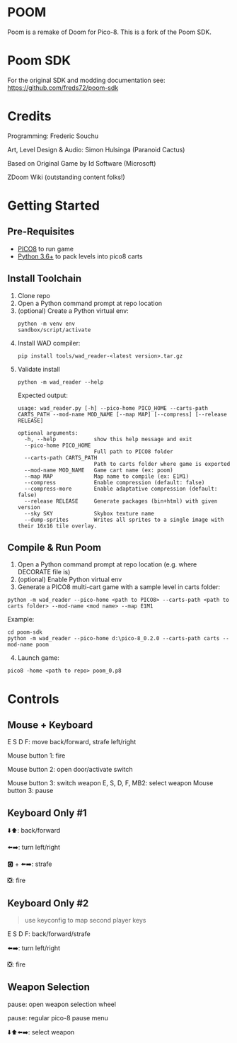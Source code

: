 # POOM
Poom is a remake of Doom for Pico-8. This is a fork of the Poom SDK.

# Poom SDK
For the original SDK and modding documentation see:
https://github.com/freds72/poom-sdk

# Credits
Programming: Frederic Souchu

Art, Level Design & Audio: Simon Hulsinga (Paranoid Cactus)

Based on Original Game by Id Software (Microsoft)

ZDoom Wiki (outstanding content folks!)

# Getting Started
## Pre-Requisites

* [PICO8](ttps://www.lexaloffle.com/pico-8.php) to run game
* [Python 3.6+](https://www.python.org/) to pack levels into pico8 carts

## Install Toolchain
1. Clone repo
2. Open a Python command prompt at repo location
3. (optional) Create a Python virtual env:
    ```shell
    python -m venv env
    sandbox/script/activate
    ```
4. Install WAD compiler:
    ```shell
    pip install tools/wad_reader-<latest version>.tar.gz
    ```
5. Validate install
    ```shell
    python -m wad_reader --help
    ```
    Expected output:
    ```shell
    usage: wad_reader.py [-h] --pico-home PICO_HOME --carts-path CARTS_PATH --mod-name MOD_NAME [--map MAP] [--compress] [--release RELEASE]

    optional arguments:
      -h, --help            show this help message and exit
      --pico-home PICO_HOME
                            Full path to PICO8 folder
      --carts-path CARTS_PATH
                            Path to carts folder where game is exported
      --mod-name MOD_NAME   Game cart name (ex: poom)
      --map MAP             Map name to compile (ex: E1M1)
      --compress            Enable compression (default: false)
      --compress-more       Enable adaptative compression (default: false)
      --release RELEASE     Generate packages (bin+html) with given version
      --sky SKY             Skybox texture name
      --dump-sprites        Writes all sprites to a single image with their 16x16 tile overlay.
      ```

## Compile & Run Poom
1. Open a Python command prompt at repo location (e.g. where DECORATE file is)
2. (optional) Enable Python virtual env
3. Generate a PICO8 multi-cart game with a sample level in carts folder:

```shell
python -m wad_reader --pico-home <path to PICO8> --carts-path <path to carts folder> --mod-name <mod name> --map E1M1
```
Example:
```shell
cd poom-sdk
python -m wad_reader --pico-home d:\pico-8_0.2.0 --carts-path carts --mod-name poom
```

4. Launch game:
```shell
pico8 -home <path to repo> poom_0.p8
```

# Controls

## Mouse + Keyboard

E S D F: move back/forward, strafe left/right

Mouse button 1: fire

Mouse button 2: open door/activate switch

Mouse button 3: switch weapon
  E, S, D, F, MB2: select weapon
  Mouse button 3: pause

## Keyboard Only #1

⬇️⬆️: back/forward

⬅️➡️: turn left/right

🅾️ + ⬅️➡️: strafe

❎: fire

## Keyboard Only #2

> use keyconfig to map second player keys

E S D F: back/forward/strafe

⬅️➡️: turn left/right

❎: fire

## Weapon Selection

pause: open weapon selection wheel

pause: regular pico-8 pause menu

⬇️⬆️⬅️➡️: select weapon
